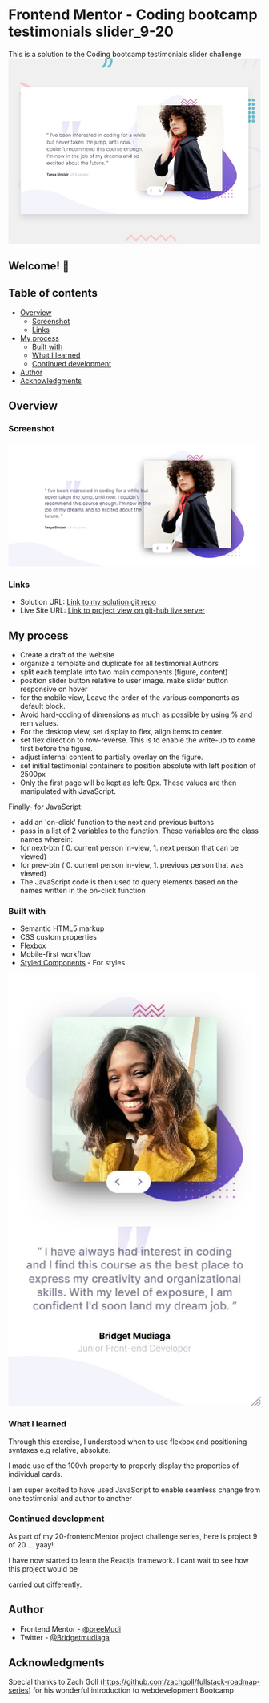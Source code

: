 # Frontend Mentor - Coding bootcamp testimonials slider_9-20

This is a solution to the Coding bootcamp testimonials slider challenge
![Design preview for the Coding bootcamp testimonials slider coding challenge](./design/desktop-preview.jpg)

## Welcome! 👋

## Table of contents

- [Overview](#overview)
  - [Screenshot](#screenshot)
  - [Links](#links)
- [My process](#my-process)
  - [Built with](#built-with)
  - [What I learned](#what-i-learned)
  - [Continued development](#continued-development)
- [Author](#author)
- [Acknowledgments](#acknowledgments)

## Overview

### Screenshot

![The desktop view of the testimonial slider](./images/desktop-view.png)
<!-- ![](./desktop_view.jpg)![desktop_view](https://user-images.githubusercontent.com/65234249/224862538-59bda0ed-f0b9-41c6-9706-4af1b6f8087b.png) -->

### Links

- Solution URL: [Link to my solution git repo](https://github.com/breeMudi/coding-bootcamp-testimonials-slider-master_9-20)
- Live Site URL: [Link to project view on git-hub live server](https://breemudi.github.io/profile-card-component_2_20/)

## My process

- Create a draft of the website
- organize a template and duplicate for all testimonial Authors
- split each template into two main components (figure, content)
- position slider button relative to user image. make slider button responsive on hover
- for the mobile view, Leave the order of the various components as default block.
- Avoid hard-coding of dimensions as much as possible by using % and rem values.
- For the desktop view, set display to flex, align items to center.
- set flex direction to row-reverse. This is to enable the write-up to come first before the figure.
- adjust internal content to partially overlay on the figure.
- set initial testimonial containers to position absolute with left position of 2500px
- Only the first page will be kept as left: 0px. These values are then manipulated with JavaScript.

Finally- for JavaScript:

- add an 'on-click' function to the next and previous buttons
- pass in a list of 2 variables to the function. These variables are the class names wherein:
- for next-btn ( 0. current person in-view, 1. next person that can be viewed)
- for prev-btn ( 0. current person in-view, 1. previous person that was viewed)
- The JavaScript code is then used to query elements based on the names written in the on-click function

### Built with

- Semantic HTML5 markup
- CSS custom properties
- Flexbox
- Mobile-first workflow
- [Styled Components](https://styled-components.com/) - For styles


![The mobile view of the testimonial slider](./images/mobile.png)

### What I learned

Through this exercise, I understood when to use flexbox and positioning syntaxes e.g relative, absolute.

I made use of the 100vh property to properly display the properties of individual cards.

I am super excited to have used JavaScript to enable seamless change from one testimonial and author to another

### Continued development

As part of my 20-frontendMentor project challenge series, here is project 9 of 20 ... yaay!

I have now started to learn the Reactjs framework. I cant wait to see how this project would be

carried out differently.


## Author

- Frontend Mentor - [@breeMudi](https://www.frontendmentor.io/profile/breeMudi)
- Twitter - [@Bridgetmudiaga](https://www.twitter.com/Bridgetmudiaga)

## Acknowledgments

Special thanks to Zach Goll (https://github.com/zachgoll/fullstack-roadmap-series) for his wonderful introduction to webdevelopment Bootcamp

